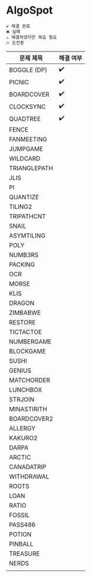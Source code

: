 # AlgoSpot

```sh
✔️ 해결 완료  
❌ 실패  
⚠️ 해결하였지만 복습 필요  
🔥 도전중
```

| 문제 제목 | 해결 여부 |
| --- | --- |
| BOGGLE (DP) | ✔️ |
| PICNIC | ✔️ |
| BOARDCOVER | ✔️ |
| CLOCKSYNC | ✔️ |
| QUADTREE | ✔️ |
| FENCE |  |
| FANMEETING |  |
| JUMPGAME |  |
| WILDCARD |  |
| TRIANGLEPATH |  |
| JLIS |  |
| PI |  |
| QUANTIZE |  |
| TILING2 |  |
| TRIPATHCNT |  |
| SNAIL |  |
| ASYMTILING |  |
| POLY |  |
| NUMB3RS |  |
| PACKING |  |
| OCR |  |
| MORSE |  |
| KLIS |  |
| DRAGON |  |
| ZIMBABWE |  |
| RESTORE |  |
| TICTACTOE |  |
| NUMBERGAME |  |
| BLOCKGAME |  |
| SUSHI |  |
| GENIUS |  |
| MATCHORDER |  |
| LUNCHBOX |  |
| STRJOIN |  |
| MINASTIRITH |  |
| BOARDCOVER2 |  |
| ALLERGY |  |
| KAKURO2 |  |
| DARPA |  |
| ARCTIC |  |
| CANADATRIP |  |
| WITHDRAWAL |  |
| ROOTS |  |
| LOAN |  |
| RATIO |  |
| FOSSIL |  |
| PASS486 |  |
| POTION |  |
| PINBALL |  |
| TREASURE |  |
| NERDS |  |
|  |  |
